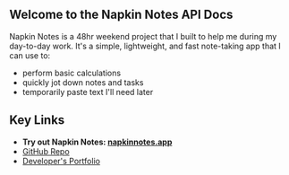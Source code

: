 ## Welcome to the Napkin Notes API Docs

Napkin Notes is a 48hr weekend project that I built to help me during my day-to-day work. It's a simple, lightweight, and fast note-taking app that I can use to:
* perform basic calculations
* quickly jot down notes and tasks
* temporarily paste text I'll need later


## Key Links
* **Try out Napkin Notes: [napkinnotes.app](https://napkinnotes.app)**
* [GitHub Repo](https://github.com/thalida/napkinnotes)
* [Developer's Portfolio](https://thalida.com)
